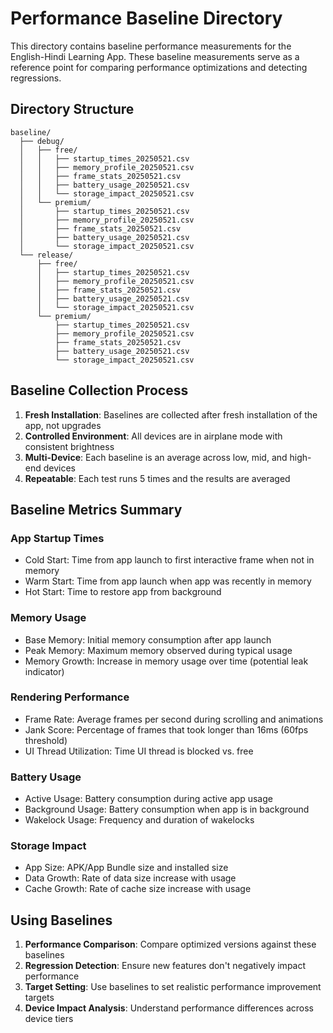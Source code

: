 # Performance Baseline Directory

This directory contains baseline performance measurements for the English-Hindi Learning App. These baseline measurements serve as a reference point for comparing performance optimizations and detecting regressions.

## Directory Structure

```
baseline/
  ├── debug/
  │   ├── free/
  │   │   ├── startup_times_20250521.csv
  │   │   ├── memory_profile_20250521.csv
  │   │   ├── frame_stats_20250521.csv
  │   │   ├── battery_usage_20250521.csv
  │   │   └── storage_impact_20250521.csv
  │   └── premium/
  │       ├── startup_times_20250521.csv
  │       ├── memory_profile_20250521.csv
  │       ├── frame_stats_20250521.csv
  │       ├── battery_usage_20250521.csv
  │       └── storage_impact_20250521.csv
  └── release/
      ├── free/
      │   ├── startup_times_20250521.csv
      │   ├── memory_profile_20250521.csv
      │   ├── frame_stats_20250521.csv
      │   ├── battery_usage_20250521.csv
      │   └── storage_impact_20250521.csv
      └── premium/
          ├── startup_times_20250521.csv
          ├── memory_profile_20250521.csv
          ├── frame_stats_20250521.csv
          ├── battery_usage_20250521.csv
          └── storage_impact_20250521.csv
```

## Baseline Collection Process

1. **Fresh Installation**: Baselines are collected after fresh installation of the app, not upgrades
2. **Controlled Environment**: All devices are in airplane mode with consistent brightness
3. **Multi-Device**: Each baseline is an average across low, mid, and high-end devices
4. **Repeatable**: Each test runs 5 times and the results are averaged

## Baseline Metrics Summary

### App Startup Times
- Cold Start: Time from app launch to first interactive frame when not in memory
- Warm Start: Time from app launch when app was recently in memory
- Hot Start: Time to restore app from background

### Memory Usage
- Base Memory: Initial memory consumption after app launch
- Peak Memory: Maximum memory observed during typical usage
- Memory Growth: Increase in memory usage over time (potential leak indicator)

### Rendering Performance
- Frame Rate: Average frames per second during scrolling and animations
- Jank Score: Percentage of frames that took longer than 16ms (60fps threshold)
- UI Thread Utilization: Time UI thread is blocked vs. free

### Battery Usage
- Active Usage: Battery consumption during active app usage
- Background Usage: Battery consumption when app is in background
- Wakelock Usage: Frequency and duration of wakelocks

### Storage Impact
- App Size: APK/App Bundle size and installed size
- Data Growth: Rate of data size increase with usage
- Cache Growth: Rate of cache size increase with usage

## Using Baselines

1. **Performance Comparison**: Compare optimized versions against these baselines
2. **Regression Detection**: Ensure new features don't negatively impact performance
3. **Target Setting**: Use baselines to set realistic performance improvement targets
4. **Device Impact Analysis**: Understand performance differences across device tiers